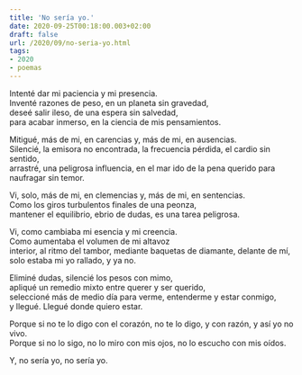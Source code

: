 ```yaml
---
title: 'No sería yo.'
date: 2020-09-25T00:18:00.003+02:00
draft: false
url: /2020/09/no-seria-yo.html
tags: 
- 2020
- poemas
---
```

  
Intenté dar mi paciencia y mi presencia.  
Inventé razones de peso, en un planeta sin gravedad,  
deseé salir ileso, de una espera sin salvedad,  
para acabar inmerso, en la ciencia de mis pensamientos.  

Mitigué, más de mi, en carencias y, más de mi, en ausencias.  
Silencié, la emisora no encontrada, la frecuencia pérdida, el cardio sin sentido,  
arrastré, una peligrosa influencia, en el mar ido de la pena querido para naufragar sin temor.  

Vi, solo, más de mi, en clemencias y, más de mi, en sentencias.  
Como los giros turbulentos finales de una peonza,  
mantener el equilibrio, ebrio de dudas, es una tarea peligrosa.  

Vi, como cambiaba mi esencia y mi creencia.  
Como aumentaba el volumen de mi altavoz  
interior, al ritmo del tambor, mediante baquetas de diamante, delante de mí, solo estaba mi yo rallado, y ya no.  

Eliminé dudas, silencié los pesos con mimo,  
apliqué un remedio mixto entre querer y ser querido,  
seleccioné más de medio día para verme, entenderme y estar conmigo,  
y llegué. Llegué donde quiero estar.  

Porque si no te lo digo con el corazón, no te lo digo, y con razón, y así yo no vivo.  
Porque si no lo sigo, no lo miro con mis ojos, no lo escucho con mis oídos.  

Y, no sería yo, no sería yo.  